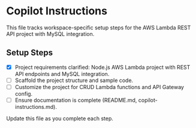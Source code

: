 # Copilot Instructions

This file tracks workspace-specific setup steps for the AWS Lambda REST API project with MySQL integration.

## Setup Steps

- [x] Project requirements clarified: Node.js AWS Lambda project with REST API endpoints and MySQL integration.
- [ ] Scaffold the project structure and sample code.
- [ ] Customize the project for CRUD Lambda functions and API Gateway config.
- [ ] Ensure documentation is complete (README.md, copilot-instructions.md).

Update this file as you complete each step.

